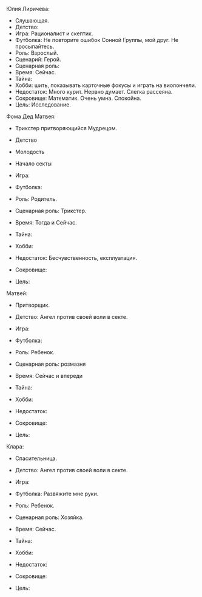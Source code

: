 

Юлия Лиричева:

-   Слушающая.
-   Детство:     
-   Игра: Рационалист и скептик.
-   Футболка: Не повторите ошибок Сонной Группы, мой друг. Не просыпайтесь.    
-   Роль: Взрослый.
-   Сценарий: Герой.    
-   Сценарная роль: 
-   Время: Сейчас.
-   Тайна: 
-   Хобби: шить, показывать карточные фокусы и играть на виолончели.    
-   Недостаток: Много курит. Нервно думает. Слегка рассеяна.
-   Сокровище: Математик. Очень умна. Спокойна.
-   Цель: Исследование.

  

Фома Дед Матвея:

-   Трикстер притворяющийся Мудрецом.
    

-   Детство
    
-   Молодость
    
-   Начало секты
    
-   Игра:
    
-   Футболка:
    
-   Роль: Родитель.
    
-   Сценарная роль: Трикстер.
    
-   Время: Тогда и Сейчас.
    
-   Тайна: 
    
-   Хобби:
    
-   Недостаток: Бесчувственность, експлуатация.
    
-   Сокровище: 
    
-   Цель: 
    

  

Матвей:

-   Притворщик.
    

-   Детство: Ангел против своей воли в секте.
    
-   Игра: 
    
-   Футболка: 
    
-   Роль: Ребенок.
    
-   Сценарная роль: розмазня
    
-   Время: Сейчас и впереди
    
-   Тайна: 
    
-   Хобби:
    
-   Недостаток: 
    
-   Сокровище: 
    
-   Цель: 
    

  

Клара:

-   Спасительница.
    

-   Детство: Ангел против своей воли в секте.
    
-   Игра: 
    
-   Футболка: Развяжите мне руки.
    
-   Роль: Ребенок.
    
-   Сценарная роль: Хозяйка.
    
-   Время: Сейчас.
    
-   Тайна: 
    
-   Хобби:
    
-   Недостаток: 
    
-   Сокровище: 
    
-   Цель: